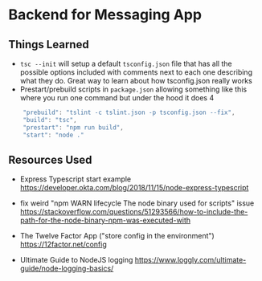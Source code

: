 # Backend for Messaging App

## Things Learned

- `tsc --init` will setup a default `tsconfig.json` file that has all the possible options included with comments next to each one describing what they do. Great way to learn about how tsconfig.json really works
- Prestart/prebuild scripts in `package.json` allowing something like this where you run one command but under the hood it does 4

```js
    "prebuild": "tslint -c tslint.json -p tsconfig.json --fix",
    "build": "tsc",
    "prestart": "npm run build",
    "start": "node ."
```

## Resources Used

- Express Typescript start example
  https://developer.okta.com/blog/2018/11/15/node-express-typescript

- fix weird "npm WARN lifecycle The node binary used for scripts" issue
  https://stackoverflow.com/questions/51293566/how-to-include-the-path-for-the-node-binary-npm-was-executed-with

- The Twelve Factor App ("store config in the environment")
  https://12factor.net/config

- Ultimate Guide to NodeJS logging
  https://www.loggly.com/ultimate-guide/node-logging-basics/
